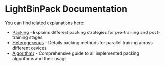 # LightBinPack Documentation

You can find related explanations here:

- [Packing](packing.md) - Explains different packing strategies for pre-training and post-training stages
- [Heterogeneous](heterogeneous.md) - Details packing methods for parallel training across different devices
- [Algorithms](algorithms.md) - Comprehensive guide to all implemented packing algorithms and their usage
